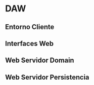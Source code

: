 # DAW

## Entorno Cliente

## Interfaces Web

## Web Servidor Domain

## Web Servidor Persistencia


```
